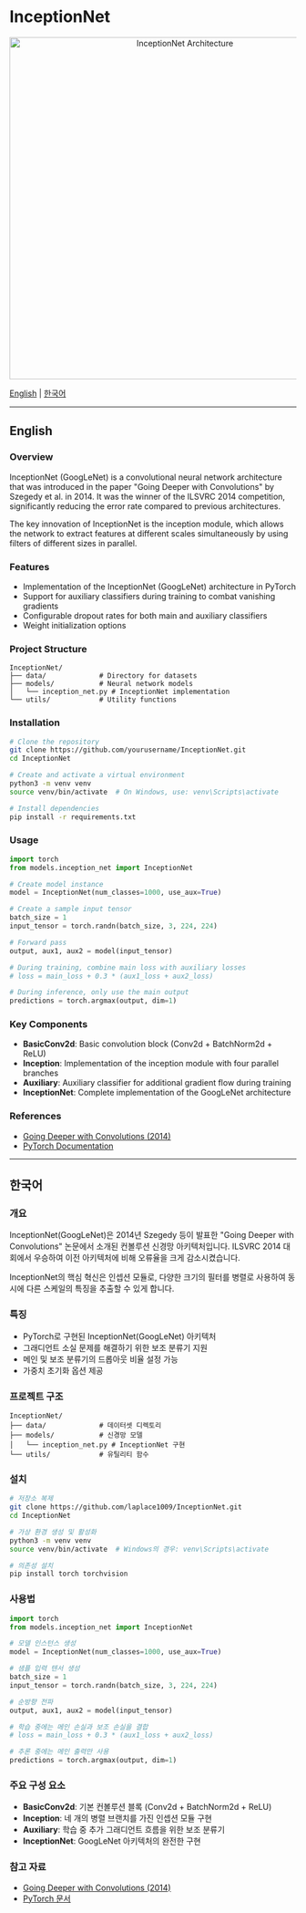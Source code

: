 # InceptionNet

<p align="center">
  <img src="https://raw.githubusercontent.com/pytorch/vision/main/docs/source/_static/img/inception.png" alt="InceptionNet Architecture" width="600">
</p>

[English](#english) | [한국어](#korean)

---

<a name="english"></a>
## English

### Overview
InceptionNet (GoogLeNet) is a convolutional neural network architecture that was introduced in the paper "Going Deeper with Convolutions" by Szegedy et al. in 2014. It was the winner of the ILSVRC 2014 competition, significantly reducing the error rate compared to previous architectures.

The key innovation of InceptionNet is the inception module, which allows the network to extract features at different scales simultaneously by using filters of different sizes in parallel.

### Features
- Implementation of the InceptionNet (GoogLeNet) architecture in PyTorch
- Support for auxiliary classifiers during training to combat vanishing gradients
- Configurable dropout rates for both main and auxiliary classifiers
- Weight initialization options

### Project Structure
```
InceptionNet/
├── data/             # Directory for datasets
├── models/           # Neural network models
│   └── inception_net.py # InceptionNet implementation
└── utils/            # Utility functions
```

### Installation
```bash
# Clone the repository
git clone https://github.com/yourusername/InceptionNet.git
cd InceptionNet

# Create and activate a virtual environment
python3 -m venv venv
source venv/bin/activate  # On Windows, use: venv\Scripts\activate

# Install dependencies
pip install -r requirements.txt
```

### Usage
```python
import torch
from models.inception_net import InceptionNet

# Create model instance
model = InceptionNet(num_classes=1000, use_aux=True)

# Create a sample input tensor
batch_size = 1
input_tensor = torch.randn(batch_size, 3, 224, 224)

# Forward pass
output, aux1, aux2 = model(input_tensor)

# During training, combine main loss with auxiliary losses
# loss = main_loss + 0.3 * (aux1_loss + aux2_loss)

# During inference, only use the main output
predictions = torch.argmax(output, dim=1)
```

### Key Components
- **BasicConv2d**: Basic convolution block (Conv2d + BatchNorm2d + ReLU)
- **Inception**: Implementation of the inception module with four parallel branches
- **Auxiliary**: Auxiliary classifier for additional gradient flow during training
- **InceptionNet**: Complete implementation of the GoogLeNet architecture

### References
- [Going Deeper with Convolutions (2014)](https://arxiv.org/abs/1409.4842)
- [PyTorch Documentation](https://pytorch.org/docs/stable/index.html)

---

<a name="korean"></a>
## 한국어

### 개요
InceptionNet(GoogLeNet)은 2014년 Szegedy 등이 발표한 "Going Deeper with Convolutions" 논문에서 소개된 컨볼루션 신경망 아키텍처입니다. ILSVRC 2014 대회에서 우승하여 이전 아키텍처에 비해 오류율을 크게 감소시켰습니다.

InceptionNet의 핵심 혁신은 인셉션 모듈로, 다양한 크기의 필터를 병렬로 사용하여 동시에 다른 스케일의 특징을 추출할 수 있게 합니다.

### 특징
- PyTorch로 구현된 InceptionNet(GoogLeNet) 아키텍처
- 그래디언트 소실 문제를 해결하기 위한 보조 분류기 지원
- 메인 및 보조 분류기의 드롭아웃 비율 설정 가능
- 가중치 초기화 옵션 제공

### 프로젝트 구조
```
InceptionNet/
├── data/             # 데이터셋 디렉토리
├── models/           # 신경망 모델
│   └── inception_net.py # InceptionNet 구현
└── utils/            # 유틸리티 함수
```

### 설치
```bash
# 저장소 복제
git clone https://github.com/laplace1009/InceptionNet.git
cd InceptionNet

# 가상 환경 생성 및 활성화
python3 -m venv venv
source venv/bin/activate  # Windows의 경우: venv\Scripts\activate

# 의존성 설치
pip install torch torchvision
```

### 사용법
```python
import torch
from models.inception_net import InceptionNet

# 모델 인스턴스 생성
model = InceptionNet(num_classes=1000, use_aux=True)

# 샘플 입력 텐서 생성
batch_size = 1
input_tensor = torch.randn(batch_size, 3, 224, 224)

# 순방향 전파
output, aux1, aux2 = model(input_tensor)

# 학습 중에는 메인 손실과 보조 손실을 결합
# loss = main_loss + 0.3 * (aux1_loss + aux2_loss)

# 추론 중에는 메인 출력만 사용
predictions = torch.argmax(output, dim=1)
```

### 주요 구성 요소
- **BasicConv2d**: 기본 컨볼루션 블록 (Conv2d + BatchNorm2d + ReLU)
- **Inception**: 네 개의 병렬 브랜치를 가진 인셉션 모듈 구현
- **Auxiliary**: 학습 중 추가 그래디언트 흐름을 위한 보조 분류기
- **InceptionNet**: GoogLeNet 아키텍처의 완전한 구현

### 참고 자료
- [Going Deeper with Convolutions (2014)](https://arxiv.org/abs/1409.4842)
- [PyTorch 문서](https://pytorch.org/docs/stable/index.html)